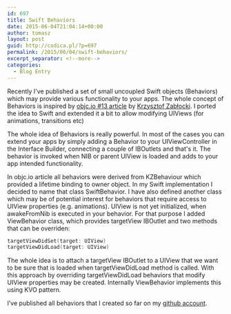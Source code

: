 ```yaml
---
id: 697
title: Swift Behaviors
date: 2015-06-04T21:04:14+00:00
author: tomasz
layout: post
guid: http://codica.pl/?p=697
permalink: /2015/06/04/swift-behaviors/
excerpt_separator: <!--more-->
categories:
  - Blog Entry
---
```

Recently I've published a set of small uncoupled Swift objects (Behaviors) which may provide various functionality to your apps. The whole concept of Behaviors is inspired by [objc.io #13 article](http://www.objc.io/issue-13/behaviors.html) by [Krzysztof Zabłocki](http://merowing.info). I ported the idea to Swift and extended it a bit to allow modifying UIViews (for animations, transitions etc)

<!--more-->

The whole idea of Behaviors is really powerful. In most of the cases you can extend your apps by simply adding a Behavior to your UIViewController in the Interface Builder, connecting a couple of IBOutlets and that's it. The behavior is invoked when NIB or parent UIView is loaded and adds to your app intended functionality.

In objc.io article all behaviors were derived from KZBehaviour which provided a lifetime binding to owner object. In my Swift implementation I decided to name that class SwiftBehavior. I have also defined another class which may be of potential interest for behaviors that require access to UIView properties (e.g. animations). UIView is not yet initialized, when awakeFromNib is executed in your behavior. For that purpose I added ViewBehavior class, which provides targetView IBOutlet and two methods that can be overriden:

```swift
targetViewDidSet(target: UIView)
targetViewDidLoad(target: UIView)
```

The whole idea is to attach a targetView IBOutlet to a UIView that we want to be sure that is loaded when targetViewDidLoad method is called. With this approach by overriding targetViewDidLoad behaviors that modify UIView properties may be created. Internally ViewBehavior implements this using KVO pattern.

I&#8217;ve published all behaviors that I created so far on my [github account](https://github.com/tgebarowski/SwiftBehaviors).